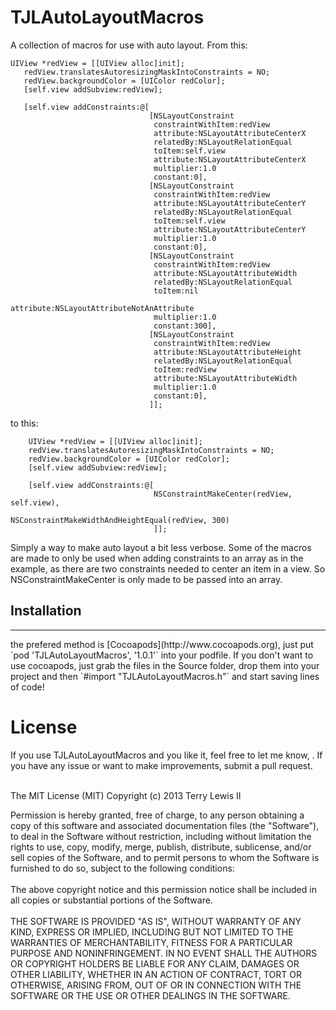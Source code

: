 TJLAutoLayoutMacros
===================

A collection of macros for use with auto layout.
From this:
 ```
UIView *redView = [[UIView alloc]init];
    redView.translatesAutoresizingMaskIntoConstraints = NO;
    redView.backgroundColor = [UIColor redColor];
    [self.view addSubview:redView];
    
    [self.view addConstraints:@[
                                [NSLayoutConstraint
                                 constraintWithItem:redView
                                 attribute:NSLayoutAttributeCenterX
                                 relatedBy:NSLayoutRelationEqual
                                 toItem:self.view
                                 attribute:NSLayoutAttributeCenterX
                                 multiplier:1.0
                                 constant:0],
                                [NSLayoutConstraint
                                 constraintWithItem:redView
                                 attribute:NSLayoutAttributeCenterY
                                 relatedBy:NSLayoutRelationEqual
                                 toItem:self.view
                                 attribute:NSLayoutAttributeCenterY
                                 multiplier:1.0
                                 constant:0],
                                [NSLayoutConstraint
                                 constraintWithItem:redView
                                 attribute:NSLayoutAttributeWidth
                                 relatedBy:NSLayoutRelationEqual
                                 toItem:nil
                                 attribute:NSLayoutAttributeNotAnAttribute
                                 multiplier:1.0
                                 constant:300],
                                [NSLayoutConstraint
                                 constraintWithItem:redView
                                 attribute:NSLayoutAttributeHeight
                                 relatedBy:NSLayoutRelationEqual
                                 toItem:redView
                                 attribute:NSLayoutAttributeWidth
                                 multiplier:1.0
                                 constant:0],
                                ]];
 ```
to this:
```
    UIView *redView = [[UIView alloc]init];
    redView.translatesAutoresizingMaskIntoConstraints = NO;
    redView.backgroundColor = [UIColor redColor];
    [self.view addSubview:redView];
    
    [self.view addConstraints:@[
                                NSConstraintMakeCenter(redView, self.view),
                                NSConstraintMakeWidthAndHeightEqual(redView, 300)
                                ]];

 ```

Simply a way to make auto layout a bit less verbose. Some of the macros are made to only be used when adding constraints to an array as in the example, as there are two constraints needed to center an item in a view. So NSConstraintMakeCenter is only made to be passed into an array.

<h2>Installation</h2>
<hr>
the prefered method is [Cocoapods](http://www.cocoapods.org), just put `pod 'TJLAutoLayoutMacros', '1.0.1'` into your podfile. If you don't want to use cocoapods, just grab the files in the Source folder, drop them into your project and then `#import "TJLAutoLayoutMacros.h"` and start saving lines of code!

<h1>License</h1>
If you use TJLAutoLayoutMacros and you like it, feel free to let me know, <terry@ploverproductions.com>. If you have any issue or want to make improvements, submit a pull request.<br><br>

The MIT License (MIT)
Copyright (c) 2013 Terry Lewis II

Permission is hereby granted, free of charge, to any person obtaining a copy of this software and associated documentation files (the "Software"), to deal in the Software without restriction, including without limitation the rights to use, copy, modify, merge, publish, distribute, sublicense, and/or sell copies of the Software, and to permit persons to whom the Software is furnished to do so, subject to the following conditions:
<br><br>
The above copyright notice and this permission notice shall be included in all copies or substantial portions of the Software.
<br><br>
THE SOFTWARE IS PROVIDED "AS IS", WITHOUT WARRANTY OF ANY KIND, EXPRESS OR IMPLIED, INCLUDING BUT NOT LIMITED TO THE WARRANTIES OF MERCHANTABILITY, FITNESS FOR A PARTICULAR PURPOSE AND NONINFRINGEMENT. IN NO EVENT SHALL THE AUTHORS OR COPYRIGHT HOLDERS BE LIABLE FOR ANY CLAIM, DAMAGES OR OTHER LIABILITY, WHETHER IN AN ACTION OF CONTRACT, TORT OR OTHERWISE, ARISING FROM, OUT OF OR IN CONNECTION WITH THE SOFTWARE OR THE USE OR OTHER DEALINGS IN THE SOFTWARE.
